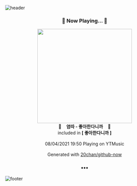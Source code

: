 ![header](https://capsule-render.vercel.app/api?type=wave&height=170&section=header&text=Hi.%20I'm%20SHIFT&fontColor=090707&fontAlignX=45&fontAlignY=65&fontSize=100)

<h3 align="center">🎵 Now Playing... 🎵</h3>
<p align="center">
  <a href="https://music.youtube.com/watch?v=EoNdCrzokmI">
    <img width="300" src="https://lh3.googleusercontent.com/uPgvrKaLgdIj78oZXXw3_c-icJ1ceJlgaZ32zmTKmTxb7BjWph44MO7B00Vk7ee1w1jRi35LAGTjwZABPw">
  </a>
  <br>
  🎵&nbsp&nbsp&nbsp <b>염따 - 좋아한다니까</b> &nbsp&nbsp&nbsp🎵
  <br>
  included in <b>[ 좋아한다니까 ]</b>
  
  <br />
  <br />
  08/04/2021 19:50 Playing on YTMusic
  <br />
  <br />
  Generated with <a href="https://github.com/20chan/github-now">20chan/github-now</a>
</p>

<h3 align="center">•••</h3>

![footer](https://capsule-render.vercel.app/api?type=wave&height=150&section=footer)

